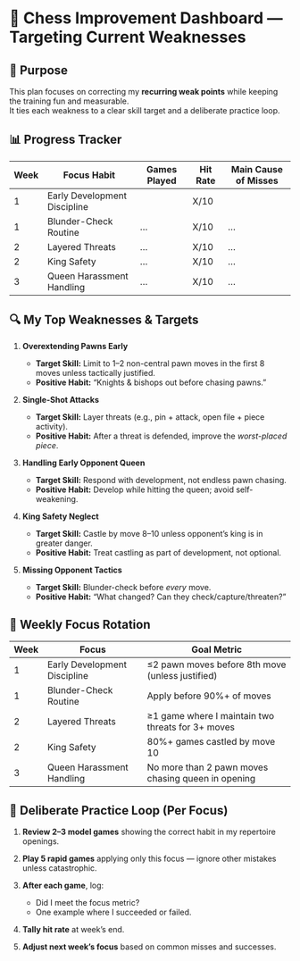 # 🏹 Chess Improvement Dashboard — Targeting Current Weaknesses

## 🎯 Purpose
This plan focuses on correcting my **recurring weak points** while keeping the training fun and measurable.  
It ties each weakness to a clear skill target and a deliberate practice loop.

## 📊 Progress Tracker

| Week | Focus Habit                  | Games Played | Hit Rate | Main Cause of Misses |
|------|------------------------------|--------------|----------|----------------------|
| 1    | Early Development Discipline |              | X/10     |                      |
| 1    | Blunder-Check Routine        | …            | X/10     | …                    |
| 2    | Layered Threats              | …            | X/10     | …                    |
| 2    | King Safety                  | …            | X/10     | …                    |
| 3    | Queen Harassment Handling    | …            | X/10     | …                    |

## 🔍 My Top Weaknesses & Targets

1. **Overextending Pawns Early**
    - **Target Skill:** Limit to 1–2 non-central pawn moves in the first 8 moves unless tactically justified.
    - **Positive Habit:** “Knights & bishops out before chasing pawns.”

2. **Single-Shot Attacks**
    - **Target Skill:** Layer threats (e.g., pin + attack, open file + piece activity).
    - **Positive Habit:** After a threat is defended, improve the *worst-placed piece*.

3. **Handling Early Opponent Queen**
    - **Target Skill:** Respond with development, not endless pawn chasing.
    - **Positive Habit:** Develop while hitting the queen; avoid self-weakening.

4. **King Safety Neglect**
    - **Target Skill:** Castle by move 8–10 unless opponent’s king is in greater danger.
    - **Positive Habit:** Treat castling as part of development, not optional.

5. **Missing Opponent Tactics**
    - **Target Skill:** Blunder-check before *every* move.
    - **Positive Habit:** “What changed? Can they check/capture/threaten?”

## 🎯 Weekly Focus Rotation

| Week | Focus                        | Goal Metric                                        |
|------|------------------------------|----------------------------------------------------|
| 1    | Early Development Discipline | ≤2 pawn moves before 8th move (unless justified)   |
| 1    | Blunder-Check Routine        | Apply before 90%+ of moves                         |
| 2    | Layered Threats              | ≥1 game where I maintain two threats for 3+ moves  |
| 2    | King Safety                  | 80%+ games castled by move 10                      |
| 3    | Queen Harassment Handling    | No more than 2 pawn moves chasing queen in opening |


## 🔄 Deliberate Practice Loop (Per Focus)

1. **Review 2–3 model games** showing the correct habit in my repertoire openings.
2. **Play 5 rapid games** applying only this focus — ignore other mistakes unless catastrophic.
3. **After each game**, log:
    - Did I meet the focus metric?
    - One example where I succeeded or failed.
4. **Tally hit rate** at week’s end.

5. **Adjust next week’s focus** based on common misses and successes.